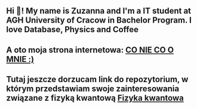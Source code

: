 ## Hi 👋! My name is Zuzanna and I'm a IT student at AGH University of Cracow in Bachelor Program. I love Database, Physics and Coffee


## A oto moja strona internetowa: [CO NIE CO O MNIE :)](https://zuzanna414494.github.io/)

## Tutaj jeszcze dorzucam link do repozytorium, w którym przedstawiam swoje zainteresowania związane z fizyką kwantową  [Fizyka kwantowa](https://github.com/Zuzanna414494/Fizyka)

